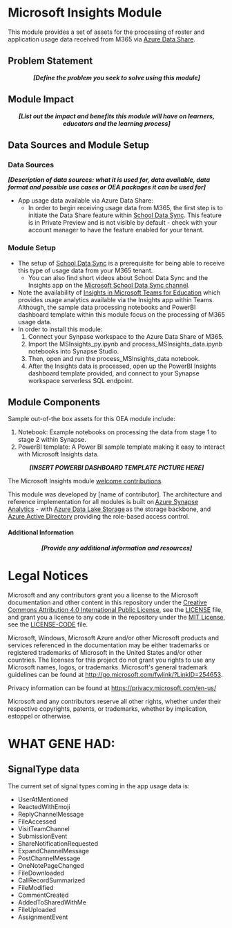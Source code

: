 # Microsoft Insights Module
This module provides a set of assets for the processing of roster and application usage data received from M365 via [Azure Data Share](https://docs.microsoft.com/en-us/azure/data-share/overview#:~:text=%20Azure%20Data%20Share%20enables%20data%20providers%20to%3A,or%20allow%20them%20to%20automatically%20receive...%20See%20More.).

## Problem Statement
 <p align="center">
  <strong><em>[Define the problem you seek to solve using this module]</em></strong>
 </p>
 
## Module Impact
 <p align="center">
  <strong><em>[List out the impact and benefits this module will have on learners, educators and the learning process]</em></strong>
 </p>

## Data Sources and Module Setup
### Data Sources
<strong><em>[Description of data sources: what it is used for, data available, data format and possible use cases or OEA packages it can be used for]</em></strong>

 - App usage data available via Azure Data Share:
     * In order to begin receiving usage data from M365, the first step is to initiate the Data Share feature within [School Data Sync](https://sds.microsoft.com/). This feature is in Private Preview and is not visible by default - check with your account manager to have the feature enabled for your tenant.

### Module Setup

 - The setup of [School Data Sync](https://sds.microsoft.com/) is a prerequisite for being able to receive this type of usage data from your M365 tenant.
    * You can also find short videos about School Data Sync and the Insights app on the [Microsoft School Data Sync channel](https://www.youtube.com/channel/UCA8ZOC7eTfzLlkcFW3imkHg/featured).
 - Note the availability of [Insights in Microsoft Teams for Education](https://support.microsoft.com/en-us/office/insights-preview-in-microsoft-teams-for-education-leaders-8738d1b1-4e1c-49bd-9e8d-b5292474c347?ui=en-us&rs=en-us&ad=us) which provides usage analytics available via the Insights app within Teams. Although, the sample data processing notebooks and PowerBI dashboard template within this module focus on the processing of M365 usage data.
 - In order to install this module:
     1. Connect your Synpase workspace to the Azure Data Share of M365.
     2. Import the MSInsights_py.ipynb and process_MSInsights_data.ipynb notebooks into Synapse Studio.
     3. Then, open and run the process_MSInsights_data notebook.
     4. After the Insights data is processed, open up the PowerBI Insights dashboard template provided, and connect to your Synapse workspace serverless SQL endpoint.
 
## Module Components
Sample out-of-the box assets for this OEA module include: 
1. Notebook: Example notebooks on processing the data from stage 1 to stage 2 within Synapse. 
2. PowerBI template: A Power BI sample template making it easy to interact with Microsoft Insights data.
 <p align="center">
  <strong><em>[INSERT POWERBI DASHBOARD TEMPLATE PICTURE HERE]</em></strong>
 </p>

The Microsoft Insights module [welcome contributions](https://github.com/microsoft/OpenEduAnalytics/blob/main/CONTRIBUTING.md).

This module was developed by [name of contributor]. The architecture and reference implementation for all modules is built on [Azure Synapse Analytics](https://azure.microsoft.com/en-us/services/synapse-analytics/) - with [Azure Data Lake Storage](https://docs.microsoft.com/en-us/azure/storage/blobs/data-lake-storage-introduction) as the storage backbone,  and [Azure Active Directory](https://azure.microsoft.com/en-us/services/active-directory/) providing the role-based access control.

#### Additional Information
<p align="center">
  <strong><em>[Provide any additional information and resources]</em></strong>
 </p>

# Legal Notices
Microsoft and any contributors grant you a license to the Microsoft documentation and other content
in this repository under the [Creative Commons Attribution 4.0 International Public License](https://creativecommons.org/licenses/by/4.0/legalcode),
see the [LICENSE](LICENSE) file, and grant you a license to any code in the repository under the [MIT License](https://opensource.org/licenses/MIT), see the
[LICENSE-CODE](LICENSE-CODE) file.

Microsoft, Windows, Microsoft Azure and/or other Microsoft products and services referenced in the documentation
may be either trademarks or registered trademarks of Microsoft in the United States and/or other countries.
The licenses for this project do not grant you rights to use any Microsoft names, logos, or trademarks.
Microsoft's general trademark guidelines can be found at http://go.microsoft.com/fwlink/?LinkID=254653.

Privacy information can be found at https://privacy.microsoft.com/en-us/

Microsoft and any contributors reserve all other rights, whether under their respective copyrights, patents,
or trademarks, whether by implication, estoppel or otherwise.

# WHAT GENE HAD:

## SignalType data
The current set of signal types coming in the app usage data is:
* UserAtMentioned
* ReactedWithEmoji
* ReplyChannelMessage
* FileAccessed
* VisitTeamChannel
* SubmissionEvent
* ShareNotificationRequested
* ExpandChannelMessage
* PostChannelMessage
* OneNotePageChanged
* FileDownloaded
* CallRecordSummarized
* FileModified
* CommentCreated
* AddedToSharedWithMe
* FileUploaded
* AssignmentEvent

